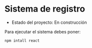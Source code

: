 <h1> Sistema de registro </h1>

- Estado del proyecto: En construcción

Para ejecutar el sistema debes poner:

```npm intall react```
